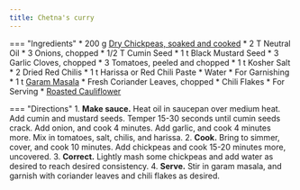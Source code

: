 ```yaml
---
title: Chetna's curry
---
```

=== "Ingredients"
    * 200 g [Dry Chickpeas, soaked and cooked](../legumes/beans/index.md)
    * 2 T Neutral Oil
    * 3 Onions, chopped
    * 1/2 T Cumin Seed
    * 1 t Black Mustard Seed
    * 3 Garlic Cloves, chopped
    * 3 Tomatoes, peeled and chopped
    * 1 t Kosher Salt
    * 2 Dried Red Chilis
    * 1 t Harissa or Red Chili Paste
    * Water
    * For Garnishing
        * 1 t [Garam Masala](../seasonings/garam-masala.md)
        * Fresh Coriander Leaves, chopped
        * Chili Flakes
    * For Serving
        * [Roasted Cauliflower](../vegetables/oven-roasted-vegetables/oven-roasted-cauliflower.md)

=== "Directions"
    1. **Make sauce.** Heat oil in saucepan over medium heat. Add cumin and mustard seeds. Temper 15-30 seconds until cumin seeds crack. Add onion, and cook 4 minutes. Add garlic, and cook 4 minutes more. Mix in tomatoes, salt, chilis, and harissa.
    2. **Cook.** Bring to simmer, cover, and cook 10 minutes. Add chickpeas and cook 15-20 minutes more, uncovered.
    3. **Correct.** Lightly mash some chickpeas and add water as desired to reach desired consistency.
    4. **Serve.** Stir in garam masala, and garnish with coriander leaves and chili flakes as desired.

[^makan]:
    Makan, Chetna.
    ["Roast Cauliflower Chickpea Curry."](https://chetnamakan.co.uk/roast-cauliflower-chickpea-curry/)
    chetnamakan.co.uk.
